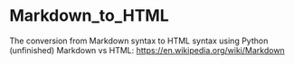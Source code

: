 # Markdown_to_HTML
The conversion from Markdown syntax to HTML syntax using Python (unfinished)
Markdown vs HTML: https://en.wikipedia.org/wiki/Markdown
